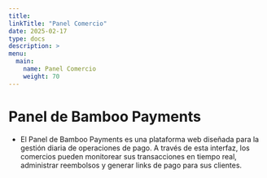 ```yaml
---
title: 
linkTitle: "Panel Comercio"
date: 2025-02-17
type: docs
description: >
menu:
  main:
    name: Panel Comercio
    weight: 70
---
```


# Panel de Bamboo Payments

* El Panel de Bamboo Payments es una plataforma web diseñada para la gestión diaria de operaciones de pago. A través de esta interfaz, los comercios pueden monitorear sus transacciones en tiempo real, administrar reembolsos y generar links de pago para sus clientes. 

